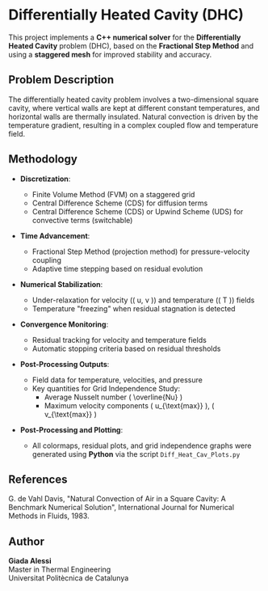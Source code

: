 # Differentially Heated Cavity (DHC)

This project implements a **C++ numerical solver** for the **Differentially Heated Cavity** problem (DHC), based on the **Fractional Step Method** and using a **staggered mesh** for improved stability and accuracy.

## Problem Description

The differentially heated cavity problem involves a two-dimensional square cavity, where vertical walls are kept at different constant temperatures, and horizontal walls are thermally insulated. Natural convection is driven by the temperature gradient, resulting in a complex coupled flow and temperature field.

## Methodology

- **Discretization**:  
  - Finite Volume Method (FVM) on a staggered grid  
  - Central Difference Scheme (CDS) for diffusion terms  
  - Central Difference Scheme (CDS) or Upwind Scheme (UDS) for convective terms (switchable)
  
- **Time Advancement**:  
  - Fractional Step Method (projection method) for pressure-velocity coupling  
  - Adaptive time stepping based on residual evolution

- **Numerical Stabilization**:  
  - Under-relaxation for velocity (\( u, v \)) and temperature (\( T \)) fields  
  - Temperature "freezing" when residual stagnation is detected

- **Convergence Monitoring**:  
  - Residual tracking for velocity and temperature fields  
  - Automatic stopping criteria based on residual thresholds

- **Post-Processing Outputs**:  
  - Field data for temperature, velocities, and pressure  
  - Key quantities for Grid Independence Study:
    - Average Nusselt number \( \overline{Nu} \)
    - Maximum velocity components \( u_{\text{max}} \), \( v_{\text{max}} \)

- **Post-Processing and Plotting**:  
  - All colormaps, residual plots, and grid independence graphs were generated using **Python** via the script `Diff_Heat_Cav_Plots.py`

## References
G. de Vahl Davis, "Natural Convection of Air in a Square Cavity: A Benchmark Numerical Solution", International Journal for Numerical Methods in Fluids, 1983.

## Author
**Giada Alessi**  
Master in Thermal Engineering  
Universitat Politècnica de Catalunya
